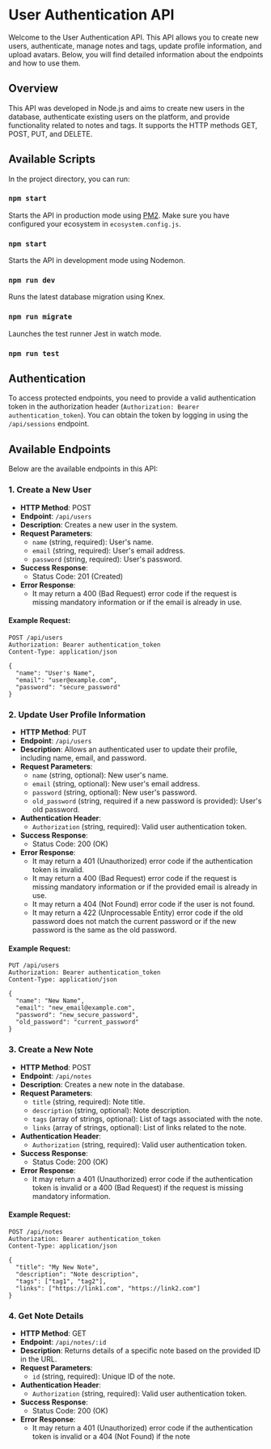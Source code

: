# User Authentication API

Welcome to the User Authentication API. This API allows you to create new users, authenticate, manage notes and tags, update profile information, and upload avatars. Below, you will find detailed information about the endpoints and how to use them.

## Overview

This API was developed in Node.js and aims to create new users in the database, authenticate existing users on the platform, and provide functionality related to notes and tags. It supports the HTTP methods GET, POST, PUT, and DELETE.

## Available Scripts

In the project directory, you can run:

### `npm start`

Starts the API in production mode using [PM2](https://pm2.io/). Make sure you have configured your ecosystem in `ecosystem.config.js`.


### `npm start`

Starts the API in development mode using Nodemon.

### `npm run dev`

Runs the latest database migration using Knex.

### `npm run migrate`

Launches the test runner Jest in watch mode.

### `npm run test`

## Authentication

To access protected endpoints, you need to provide a valid authentication token in the authorization header (`Authorization: Bearer authentication_token`). You can obtain the token by logging in using the `/api/sessions` endpoint.

## Available Endpoints

Below are the available endpoints in this API:

### 1. Create a New User

- **HTTP Method**: POST
- **Endpoint**: `/api/users`
- **Description**: Creates a new user in the system.
- **Request Parameters**:
  - `name` (string, required): User's name.
  - `email` (string, required): User's email address.
  - `password` (string, required): User's password.
- **Success Response**:
  - Status Code: 201 (Created)
- **Error Response**:
  - It may return a 400 (Bad Request) error code if the request is missing mandatory information or if the email is already in use.

#### Example Request:
```http
POST /api/users
Authorization: Bearer authentication_token
Content-Type: application/json

{
  "name": "User's Name",
  "email": "user@example.com",
  "password": "secure_password"
}
```

### 2. Update User Profile Information

- **HTTP Method**: PUT
- **Endpoint**: `/api/users`
- **Description**: Allows an authenticated user to update their profile, including name, email, and password.
- **Request Parameters**:
  - `name` (string, optional): New user's name.
  - `email` (string, optional): New user's email address.
  - `password` (string, optional): New user's password.
  - `old_password` (string, required if a new password is provided): User's old password.
- **Authentication Header**:
  - `Authorization` (string, required): Valid user authentication token.
- **Success Response**:
  - Status Code: 200 (OK)
- **Error Response**:
  - It may return a 401 (Unauthorized) error code if the authentication token is invalid.
  - It may return a 400 (Bad Request) error code if the request is missing mandatory information or if the provided email is already in use.
  - It may return a 404 (Not Found) error code if the user is not found.
  - It may return a 422 (Unprocessable Entity) error code if the old password does not match the current password or if the new password is the same as the old password.

#### Example Request:
```http
PUT /api/users
Authorization: Bearer authentication_token
Content-Type: application/json

{
  "name": "New Name",
  "email": "new_email@example.com",
  "password": "new_secure_password",
  "old_password": "current_password"
}
```

### 3. Create a New Note

- **HTTP Method**: POST
- **Endpoint**: `/api/notes`
- **Description**: Creates a new note in the database.
- **Request Parameters**:
  - `title` (string, required): Note title.
  - `description` (string, optional): Note description.
  - `tags` (array of strings, optional): List of tags associated with the note.
  - `links` (array of strings, optional): List of links related to the note.
- **Authentication Header**:
  - `Authorization` (string, required): Valid user authentication token.
- **Success Response**:
  - Status Code: 200 (OK)
- **Error Response**:
  - It may return a 401 (Unauthorized) error code if the authentication token is invalid or a 400 (Bad Request) if the request is missing mandatory information.

#### Example Request:
```http
POST /api/notes
Authorization: Bearer authentication_token
Content-Type: application/json

{
  "title": "My New Note",
  "description": "Note description",
  "tags": ["tag1", "tag2"],
  "links": ["https://link1.com", "https://link2.com"]
}
```

### 4. Get Note Details

- **HTTP Method**: GET
- **Endpoint**: `/api/notes/:id`
- **Description**: Returns details of a specific note based on the provided ID in the URL.
- **Request Parameters**:
  - `id` (string, required): Unique ID of the note.
- **Authentication Header**:
  - `Authorization` (string, required): Valid user authentication token.
- **Success Response**:
  - Status Code: 200 (OK)
- **Error Response**:
  - It may return a 401 (Unauthorized) error code if the authentication token is invalid or a 404 (Not Found) if the note
```

